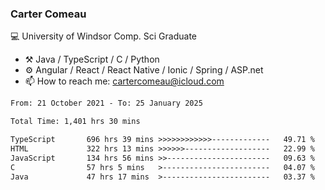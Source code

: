 ### Carter Comeau

💻 University of Windsor Comp. Sci Graduate

- ⚒️ Java / TypeScript / C / Python
- ⚙️ Angular / React / React Native / Ionic / Spring / ASP.net
- 📫 How to reach me: cartercomeau@icloud.com

<!--START_SECTION:waka-->

```txt
From: 21 October 2021 - To: 25 January 2025

Total Time: 1,401 hrs 30 mins

TypeScript       696 hrs 39 mins >>>>>>>>>>>>-------------   49.71 %
HTML             322 hrs 13 mins >>>>>>-------------------   22.99 %
JavaScript       134 hrs 56 mins >>-----------------------   09.63 %
C                57 hrs 5 mins   >------------------------   04.07 %
Java             47 hrs 17 mins  >------------------------   03.37 %
```

<!--END_SECTION:waka-->
